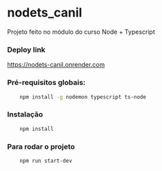 # nodets_canil
Projeto feito no módulo do curso Node + Typescript

### Deploy link
https://nodets-canil.onrender.com

### Pré-requisitos globais:
```bash
    npm install -g nodemon typescript ts-node
```

### Instalação
```bash
    npm install
```

### Para rodar o projeto
```bash
    npm run start-dev
```